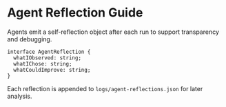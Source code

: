 # Agent Reflection Guide

Agents emit a self-reflection object after each run to support transparency and debugging.

```
interface AgentReflection {
  whatIObserved: string;
  whatIChose: string;
  whatCouldImprove: string;
}
```

Each reflection is appended to `logs/agent-reflections.json` for later analysis.
